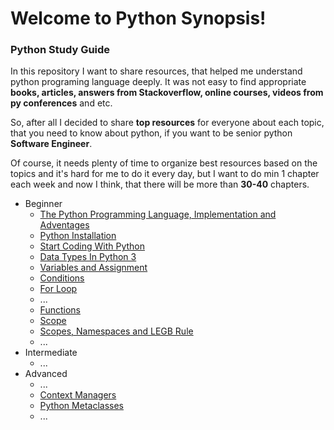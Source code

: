 Welcome to Python Synopsis!
===================

### Python Study Guide 


In this repository I want to share resources, that helped me understand python programing language deeply. 
It was not easy to find appropriate **books, articles, answers from Stackoverflow, online courses, videos from py conferences** and etc.   

So, after all I decided to share **top resources** for everyone about each topic, that you need to know about python, if you want to be senior python **Software Engineer**.   

Of course, it needs plenty of time to organize best resources based on the topics and it's hard for me to do it every day,  but I want to do min 1 chapter each week and now I think, that there will be more than **30-40** chapters.

- Beginner
    - [The Python Programming Language, Implementation and Adventages](https://ent1c3d.github.io/Python-Synopsis/site/beginner/Python_Programming_Lanuage)
    - [Python Installation](https://ent1c3d.github.io/Python-Synopsis/site/beginner/Python_Installation)
    - [Start Coding With Python](https://ent1c3d.github.io/Python-Synopsis/site/beginner/Start_Coding_With_Python)
    - [Data Types In Python 3](https://ent1c3d.github.io/Python-Synopsis/site/beginner/Data_Types_In_Python_3)
    - [Variables and Assignment](https://ent1c3d.github.io/Python-Synopsis/site/beginner/Variables_And_Assignment)
    - [Conditions](https://ent1c3d.github.io/Python-Synopsis/site/beginner/Conditions)
    - [For Loop](https://ent1c3d.github.io/Python-Synopsis/site/beginner/For_Loop)
    - ...
    - [Functions](https://ent1c3d.github.io/Python-Synopsis/site/beginner/Functions)
    - [Scope](https://ent1c3d.github.io/Python-Synopsis/site/beginner/Scopes)
    - [Scopes, Namespaces and LEGB Rule](https://ent1c3d.github.io/Python-Synopsis/site/beginner/Scopes_Namespaces_LEGB_rule)
    - ...
- Intermediate
    - ... 
- Advanced
    - ...
    - [Context Managers](https://ent1c3d.github.io/Python-Synopsis/site/advanced/Context_Managers)
    - [Python Metaclasses](https://ent1c3d.github.io/Python-Synopsis/site/advanced/Python_Metaclasses)
    - ...  

